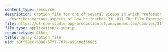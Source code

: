 ```yaml
---
content_type: resource
description: Caption file for one of several videos in which Professor David Thorburn
  describes various aspects of how he teaches 21L.011 The Film Experience.
file: https://ol-ocw-studio-app-production.s3.amazonaws.com/courses/21l-011-the-film-experience-fall-2013/30ff58ec50a057f17679a99c0ef56605_nIMlZ8ErLfs.srt
file_type: application/x-subrip
resourcetype: Other
title: 3play caption file
uid: 30ff58ec-50a0-57f1-7679-a99c0ef56605
---
```

